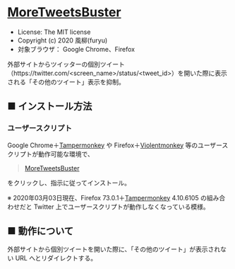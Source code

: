 [MoreTweetsBuster](https://github.com/furyutei/MoreTweetsBuster)
================================================================

- License: The MIT license  
- Copyright (c) 2020 風柳(furyu)  
- 対象ブラウザ： Google Chrome、Firefox

外部サイトからツイッターの個別ツイート（https&#58;//twitter.com/&lt;screen\_name&gt;/status/&lt;tweet\_id&gt;）を開いた際に表示される「その他のツイート」表示を抑制。  


■ インストール方法 
---
### ユーザースクリプト
Google Chrome＋[Tampermonkey](https://chrome.google.com/webstore/detail/tampermonkey/dhdgffkkebhmkfjojejmpbldmpobfkfo) や Firefox＋[Violentmonkey](https://addons.mozilla.org/ja/firefox/addon/violentmonkey/) 等のユーザースクリプトが動作可能な環境で、  

> [MoreTweetsBuster](http://furyutei.github.io/MoreTweetsBuster/src/js/MoreTweetsBuster.user.js)  
                                
をクリックし、指示に従ってインストール。  

※ 2020年03月03日現在、Firefox 73.0.1＋[Tampermonkey](https://addons.mozilla.org/ja/firefox/addon/tampermonkey/) 4.10.6105 の組み合わせだと Twitter 上でユーザースクリプトが動作しなくなっている模様。


■ 動作について
---
外部サイトから個別ツイートを開いた際に、「その他のツイート」が表示されない URL へとリダイレクトする。  
